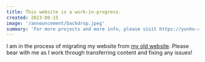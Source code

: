 ```yaml
---
title: This website is a work-in-progress.
created: 2023-08-15
image: '/announcement/backdrop.jpeg'
summary: 'For more projects and more info, please visit https://yunho-cho.com/  - Thanks!'
---
```


I am in the process of migrating my website from [my old website](https://yunho-cho.com/projects). Please bear with me as I work through transferring content and fixing any issues!

